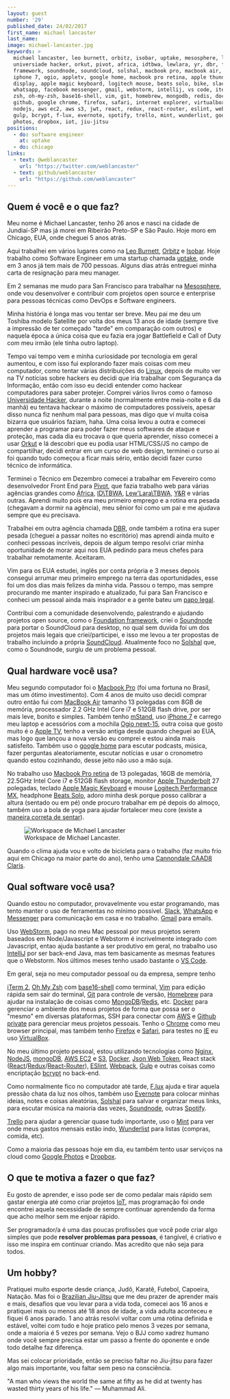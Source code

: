 ```yaml
---
layout: guest
number: '29'
published_date: 24/02/2017
first_name: michael lancaster
last_name:
image: michael-lancaster.jpg
keywords: >
  michael lancaster, leo burnett, orbitz, isobar, uptake, mesosphere, linux,
  universiade hacker, orkut, pivot, africa, idtbwa, lewlara, yr, dbr, foundation
  framework, soundnode, soundcloud, solshal, macbook pro, macbook air, mstand,
  iphone 7, ogio, appletv, google home, macbook pro retina, apple thunderbolt
  display, apple magic keyboard, logitech mouse, beats solo, bike, slack,
  whatsapp, facebook messenger, gmail, webstorm, intellij, vs code, iterm 2,
  zsh, oh-my-zsh, base16-shell, vim, git, homebrew, mongodb, redis, docker, aws,
  github, google chrome, firefox, safari, internet explorer, virtualbox, nginx,
  nodejs, aws ec2, aws s3, jwt, react, redux, react-router, eslint, webpack,
  gulp, bcrypt, f-lux, evernote, spotify, trello, mint, wunderlist, google
  photos, dropbox, iot, jiu-jitsu
positions:
  - do: software engineer
    at: uptake
  - do: chicago
links:
  - text: @weblancaster
    url: "https://twitter.com/weblancaster"
  - text: github/weblancaster
    url: "https://github.com/weblancaster"
---
```



## Quem é você e o que faz?

Meu nome é Michael Lancaster, tenho 26 anos e nasci na cidade de Jundiaí-SP
mas já morei em Ribeirão Preto-SP e São Paulo. Hoje moro em Chicago, EUA, onde
cheguei 5 anos atrás.

Aqui trabalhei em vários lugares como na [Leo Burnett][leoburnett],
[Orbitz][orbitz] e [Isobar][isobar]. Hoje trabalho como Software Engineer em uma
startup chamada [uptake][uptake], onde em 3 anos já tem mais de 700 pessoas.
Alguns dias atrás entreguei minha carta de resignação para meu manager.

Em 2 semanas me mudo para San Francisco para trabalhar na
[Mesosphere][mesosphere], onde vou desenvolver e contribuir com projetos open
source e enterprise para pessoas técnicas como DevOps e Software engineers.

Minha história é longa mas vou tentar ser breve. Meu pai me deu um Toshiba
modelo Satellite por volta dos meus 13 anos de idade (sempre tive a impressão de
ter começado "tarde" em comparação com outros) e naquela época a única coisa que
eu fazia era jogar Battlefield e Call of Duty com meu irmão (ele tinha outro
laptop).

Tempo vai tempo vem e minha curiosidade por tecnologia em geral aumentou, e com
isso fui explorando fazer mais coisas com meu computador, como tentar várias
distribuições do [Linux][linux], depois de muito ver na TV notícias sobre
hackers eu decidi que iria trabalhar com Segurança da Informação, então com isso
eu decidi entender como hackear computadores para saber protejer. Comprei vários
livros como o famoso [Universidade Hacker][universiade-hacker], durante a noite
(normalmente entre meia-noite e 6 da manhã) eu tentava hackear o máximo de
computadores possíveis, apesar disso nunca fiz nenhum mal para pessoas, mas digo
que ví muita coisa bizarra que usuários faziam, haha. Uma coisa levou a outra e
comecei aprender a programar para poder fazer meus softwares de ataque e
proteção, mas cada dia eu trocava o que queria aprender, nisso comecei a usar
[Orkut][orkut] e lá descobri que eu podia usar HTML/CSS/JS no campo de
compartilhar, decidi entrar em um curso de web design, terminei o curso ai foi
quando tudo começou a ficar mais sério, então decidi fazer curso técnico de
informática.

Terminei o Técnico em Dezembro comecei a trabalhar em Fevereiro como
desenvolvedor Front End para [Pivot][pivot], que fazia trabalho web para várias
agências grandes como [África][africa], [ID\\TBWA][idtbwa],
[Lew'Lara\\TBWA][lewlara], [Y&R][yr] e várias outras. Aprendi muito pois era meu
primeiro emprego e a rotina era pesada (chegavam a dormir na agência), meu
sênior foi como um pai e me ajudava sempre que eu precisava.

Trabalhei em outra agência chamada [DBR][dbr], onde também a rotina era super
pesada (cheguei a passar noites no escritório) mas aprendi ainda muito e conheci
pessoas incríveis, depois de algum tempo resolvi criar minha oportunidade de
morar aqui nos EUA pedindo para meus chefes para trabalhar remotamente.
Aceitaram.

Vim para os EUA estudei, inglês por conta própria e 3 meses depois consegui
arrumar meu primeiro emprego na terra das oportunidades, esse foi um dos dias
mais felizes da minha vida. Passou o tempo, mas sempre procurando me manter
inspirado e atualizado, fui para San Francisco e conheci um pessoal ainda mais
inspirador e a gente bateu um [papo legal][papo-video].

Contribui com a comunidade desenvolvendo, palestrando e ajudando projetos open
source, como o [Foundation framework][foundation], criei o
[Soundnode][soundnode] para portar o SoundCloud para desktop, no qual sem duvida
foi um dos projetos mais legais que criei/participei, e isso me levou a ter
propostas de trabalho incluindo a própria [SoundCloud][soundcloud]. Atualmente
foco no [Solshal][solshal] que, como o Soundnode, surgiu de um problema pessoal.


[leoburnett]: http://leoburnett.com/
[orbitz]: https://www.orbitz.com/
[isobar]: http://www.isobar.com/us/en/
[uptake]: http://uptake.com/
[mesosphere]: https://mesosphere.com/
[linux]: https://en.wikipedia.org/wiki/Linux
[universiade-hacker]: http://www.livrariacultura.com.br/p/universidade-hacker-box-22653254
[orkut]: https://en.wikipedia.org/wiki/Orkut
[pivot]: http://ppivot.com.br/
[africa]: http://africa.com.br/
[idtbwa]: https://www.linkedin.com/company/id-tbwa
[lewlara]: http://www.lewlaratbwa.com.br/
[yr]: http://www.yr.com/
[dbr]: http://dbr.ag/
[papo-video]: https://www.youtube.com/watch?v=73RVbGcZQXk
[foundation]: http://foundation.zurb.com/
[soundnode]: http://www.soundnodeapp.com
[soundcloud]: https://soundcloud.com
[solshal]: http://www.solshal.com


## Qual hardware você usa?

Meu segundo computador foi o [Macbook Pro][macbook-pro] (foi uma fortuna no
Brasil, mas um ótimo investimento). Com 4 anos de muito uso decidi comprar outro
então fui com [MacBook Air][macbook-air] tamanho 13 polegadas com 8GB de
memória, processador 2.2 GHz Intel Core i7 e 512GB flash drive, por ser mais
leve, bonito e simples. Também tenho [mStand][mstand], uso [iPhone 7][iphone7] e
carrego meu laptop e acessórios com a mochila [Ogio newt-15][ogio], outra coisa
que gosto muito é o [Apple TV][appletv], tenho a versão antiga desde quando
cheguei ao EUA, mas logo que lançou a nova versão eu comprei e estou ainda mais
satisfeito. Também uso o [google home][google-home] para escutar podcasts,
música, fazer perguntas aleatoriamente, escutar notícias e usar o cronometro
quando estou cozinhando, desse jeito não uso a mão suja.

No trabalho uso [Macbook Pro retina][macbook-pro-retina] de 13 polegadas, 16GB
de memória, 22.5GHz Intel Core i7 e 512GB flash storage, monitor
[Apple Thunderbolt][apple-display] 27 polegadas, teclado
[Apple Magic Keyboard][apple-keyboard] e mouse
[Logitech Performance MX][logitech-mouse], headphone [Beats Solo][beats-solo],
adoro minha desk porque posso calibrar a altura (sentado ou em pé) onde procuro
trabalhar em pé depois do almoço, também uso a bola de yoga para ajudar
fortalecer meu core (existe a [maneira correta de sentar][sentar-video]).

<figure class="image-fit">
  <img
    src="/images/content/michael-lancaster-workspace.jpg"
    alt="Workspace de Michael Lancaster" />
  <figcaption class="caption-bottom">
    Workspace de Michael Lancaster.
  </figcaption>
</figure>

Quando o clima ajuda vou e volto de bicicleta para o trabalho (faz muito frio
aqui em Chicago na maior parte do ano), tenho uma
[Cannondale CAAD8 Claris][bike].


[macbook-pro]: https://en.wikipedia.org/wiki/MacBook_Pro
[macbook-air]: https://en.wikipedia.org/wiki/MacBook_Air
[mstand]: http://www.raindesigninc.com/mstand.html
[iphone7]: https://www.cnet.com/products/apple-iphone-7/review/
[ogio]: http://ogio.com/newt-15-1
[appletv]: http://www.apple.com/tv/
[google-home]: https://madeby.google.com/home/
[macbook-pro-retina]: https://en.wikipedia.org/wiki/MacBook_Pro#Third_generation_.28Retina.29
[apple-display]: https://en.wikipedia.org/wiki/Apple_Thunderbolt_Display
[apple-keyboard]: https://en.wikipedia.org/wiki/Apple_Wireless_Keyboard
[logitech-mouse]: http://www.logitech.com/en-us/product/performance-mouse-mx
[beats-solo]: http://www.beatsbydre.com/headphones/solo2-wireless/silver/MKLE2.html
[sentar-video]: https://www.youtube.com/watch?v=mlkI69MoV84
[bike]: http://www.cannondale.com/en/USA/Bike/ProductDetail?Id=291057eb-18bd-48d8-b497-ff3515ac0f88&parentid=ad1e1b51-846d-452d-8f2b-6ea0e0343297


## Qual software você usa?

Quando estou no computador, provavelmente vou estar programando, mas tento
manter o uso de ferramentas no mínimo possível. [Slack][slack],
[WhatsApp][whatsapp] e [Messenger][messenger] para comunicação em
casa e no trabalho. [Gmail][gmail] para emails.

Uso [WebStorm][webstorm], pago no meu Mac pessoal por meus projetos serem
baseados em Node/Javascript e Webstorm é incrivelmente integrado com Javascript,
entao ajuda bastante a ser produtivo em geral, no trabalho uso
[IntelliJ][intellij] por ser back-end Java, mas tem basicamente as mesmas
features que o Webstorm. Nos últimos meses tenho usado bastante o [VS Code][vs].

Em geral, seja no meu computador pessoal ou da empresa, sempre tenho

[iTerm 2][iterm], [Oh My Zsh][zsh] com [base16-shell][base16-shell] como
terminal, [Vim][vim] para edição rápida sem sair do terminal, [Git][git] para
controle de versão, [Homebrew][brew] para ajudar na instalação de coisas como
[MongoDB][mongodb]/[Redis][redis], etc. [Docker][docker] para gerenciar o
ambiente dos meus projetos de forma que possa ser o "mesmo" em diversas
plataformas, SSH para conectar com [AWS][aws] e [Github private][github] para
gerenciar meus projetos pessoais. Tenho o [Chrome][google-chrome] como meu
browser principal, mas também tenho [Firefox][firefox] e [Safari][safari], para
testes no [IE][ie] eu uso [VirtualBox][virtualbox].

No meu último projeto pessoal, estou utilizando tecnologias como [Nginx][nginx],
[NodeJS][node], [mongoDB][mongodb], [AWS EC2][aws-ec2] e [S3][aws-s3],
[Docker][docker], [Json Web Token][jwt], React stack
([React][react]/[Redux][redux]/[React-Router][react-router]), [ESlint][eslint],
[Webpack][webpack], [Gulp][gulp] e outras coisas como encriptação
[bcrypt][bcrypt] no back-end.

Como normalmente fico no computador até tarde, [F.lux][flux] ajuda e tirar
aquela pressão chata da luz nos olhos, também uso [Evernote][evernote] para
colocar minhas ideias, notes e coisas aleatórias, [Solshal][solshal]
para salvar e organizar meus links, para escutar música na maioria das vezes,
[Soundnode][soundnode], outras [Spotify][spotify].

[Trello][trello] para ajudar a gerenciar quase tudo importante, uso o
[Mint][mint] para ver onde meus gastos mensais estão indo,
[Wunderlist][wunderlist] para listas (compras, comida, etc).

Como a maioria das pessoas hoje em dia, eu também tento usar serviços na cloud
como [Google Photos][google-photos] e [Dropbox][dropbox].


[slack]: https://slack.com/
[whatsapp]: https://www.whatsapp.com/
[messenger]: https://www.messenger.com/
[gmail]: https://gmail.com
[webstorm]: https://www.jetbrains.com/webstorm/
[intellij]: https://www.jetbrains.com/idea/
[vs]: https://code.visualstudio.com/
[iterm]: https://www.iterm2.com/
[zsh]: https://github.com/robbyrussell/oh-my-zsh
[base16-shell]: https://github.com/chriskempson/base16-shell
[vim]: http://www.vim.org/
[git]: https://git-scm.com/
[brew]: http://brew.sh/
[mongodb]: https://www.mongodb.com/
[redis]: https://redis.io/
[docker]: https://www.docker.com/
[aws]: https://aws.amazon.com/ec2/
[github]: https://github.com/personal
[google-chrome]: https://www.google.com/chrome/
[firefox]: https://www.mozilla.org/en-US/firefox/
[safari]: http://www.apple.com/safari/
[ie]: https://www.microsoft.com/en-us/download/internet-explorer.aspx
[virtualbox]: https://www.virtualbox.org/wiki/Downloads
[nginx]: https://www.nginx.com/resources/wiki/
[node]: https://nodejs.org/en/
[aws-ec2]: https://aws.amazon.com/ec2/
[aws-s3]: https://aws.amazon.com/s3/
[jwt]: https://jwt.io/
[react]: https://facebook.github.io/react/
[redux]: http://redux.js.org/
[react-router]: https://github.com/ReactTraining/react-router
[eslint]: http://eslint.org/
[webpack]: https://webpack.github.io/
[gulp]: http://gulpjs.com/
[bcrypt]: https://en.wikipedia.org/wiki/Bcrypt
[flux]: https://justgetflux.com/
[evernote]: https://evernote.com/
[spotify]: https://www.spotify.com/us/
[trello]: https://trello.com/
[mint]: https://www.mint.com/
[wunderlist]: https://www.wunderlist.com/
[google-photos]: https://photos.google.com/
[dropbox]: http://www.dropbox.com


## O que te motiva a fazer o que faz?

Eu gosto de aprender, e isso pode ser de como pedalar mais rápido sem gastar
energia até como criar projetos [IoT][iot], mas programação foi onde
encontrei aquela necessidade de sempre continuar aprendendo da forma que acho
melhor sem me enjoar rápido.

Ser programador/a é uma das poucas profissões que você pode criar algo simples
que pode __resolver problemas para pessoas__, é tangível, é criativo e isso me
inspira em continuar criando. Mas acredito que não seja para todos.


[iot]: https://en.wikipedia.org/wiki/Internet_of_things


## Um hobby?

Pratiquei muito esporte desde criança, Judô, Karatê, Futebol, Capoeira, Natação.
Mas foi o [Brazilian Jiu-Jitsu][jiu-jitsu] que me deu prazer de aprender mais e
mais, desafios que vou levar para a vida toda, comecei aos 16 anos e pratiquei
mais ou menos até 18 anos de idade, a vida adulta aconteceu e fiquei 6 anos
parado. 1 ano atrás resolvi voltar com uma rotina definida e estável, voltei com
tudo e hoje pratico pelo menos 3 vezes por semana, onde a maioria é 5 vezes por
semana. Vejo o BJJ como xadrez humano onde você sempre precisa estar um passo a
frente do oponente e onde todo detalhe faz diferença.

Mas sei colocar prioridade, então se preciso faltar no Jiu-jitsu para fazer algo
mais importante, vou faltar sem peso na consciência.

"A man who views the world the same at fifty as he did at twenty has wasted
thirty years of his life." — Muhammad Ali.


[jiu-jitsu]: https://en.wikipedia.org/wiki/Brazilian_jiu-jitsu

